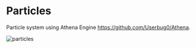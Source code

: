 # Particles
Particle system using Athena Engine https://github.com/Userbug0/Athena.

![particles](https://user-images.githubusercontent.com/68811145/178103542-82eb7644-2888-4b97-b8eb-c61baa91af27.png)

